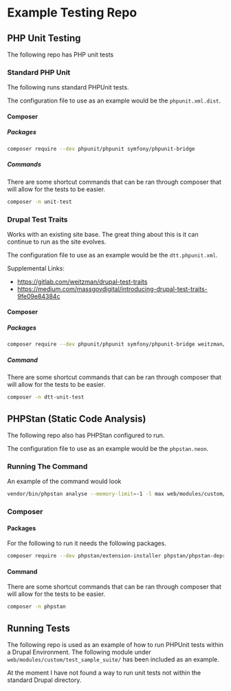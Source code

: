 # Example Testing Repo

## PHP Unit Testing

The following repo has PHP unit tests

### Standard PHP Unit

The following runs standard PHPUnit tests.

The configuration file to use as an example would be the `phpunit.xml.dist`.

#### Composer

##### Packages

```bash
composer require --dev phpunit/phpunit symfony/phpunit-bridge
```

##### Commands

There are some shortcut commands that can be ran through composer that will allow for the tests to be easier. 

```bash
composer -n unit-test
```

### Drupal Test Traits

Works with an existing site base. The great thing about this is it can continue to run as the site evolves.

The configuration file to use as an example would be the `dtt.phpunit.xml`.

Supplemental Links:
* https://gitlab.com/weitzman/drupal-test-traits
* https://medium.com/massgovdigital/introducing-drupal-test-traits-9fe09e84384c

#### Composer

##### Packages

```bash
composer require --dev phpunit/phpunit symfony/phpunit-bridge weitzman/drupal-test-traits
```

##### Command

There are some shortcut commands that can be ran through composer that will allow for the tests to be easier. 

```bash
composer -n dtt-unit-test
```

## PHPStan (Static Code Analysis)

The following repo also has PHPStan configured to run.

The configuration file to use as an example would be the `phpstan.neon`.

### Running The Command

An example of the command would look 

```bash
vendor/bin/phpstan analyse --memory-limit=-1 -l max web/modules/custom/
```

### Composer

#### Packages

For the following to run it needs the following packages.

```bash
composer require --dev phpstan/extension-installer phpstan/phpstan-deprecation-rules mglaman/phpstan-drupal
```

#### Command

There are some shortcut commands that can be ran through composer that will allow for the tests to be easier. 

```bash
composer -n phpstan
```


## Running Tests

The following repo is used as an example of how to run PHPUnit tests within a Drupal Environment. The following module under `web/modules/custom/test_sample_suite/` has been included as an example.

At the moment I have not found a way to run unit tests not within the standard Drupal directory.
